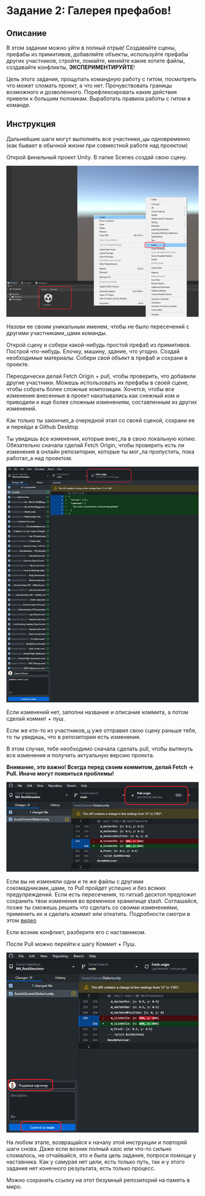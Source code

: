 # Задание 2: Галерея префабов!

## Описание

В этом задании можно уйти в полный отрыв! Создавайте сцены, префабы из примитивов, добавляйте объекты, используйте префабы других участников, стройте, ломайте, меняйте какие хотите файлы, создавайте конфликты, **ЭКСПЕРИМЕНТИРУЙТЕ**!

Цель этого задания, прощупать командную работу с гитом, посмотреть что может сломать проект, а что нет. Прочувствовать границы возможного и дозволенного. Порефлексировать какие действия привели к большим поломкам. Выработать правила работы с гитом в команде.

## Инструкция

Дальнейшие шаги могут выполнять все участники_цы одновременно (как бывает в обычной жизни при совместной работе над проектом)

Открой финальный проект Unity. В папке Scenes создай свою сцену.

<img src="https://github.com/copetonrob/YP_Unity_M4_W6/blob/main/img/create_scene.png" width="600"/>

Назови ее своим уникальным именем, чтобы не было пересечений с другими участниками_цами команды.

Открой сцену и собери какой-нибудь простой префаб из примитивов. Построй что-нибудь. Елочку, машину, здание, что угодно. Создай необходимые материалы. Собери свой объект в префаб и сохрани в проекте.

Переодически делай Fetch Origin + pull, чтобы проверить, что добавили другие участники. Можешь использовать их префабы в своей сцене, чтобы собрать более сложные композиции. Хочется, чтобы все изменения внесенные в проект накатывались как снежный ком и приводили к еще более сложным изменениям, составленным из других изменений.

Как только ты закончил_а очередной этап со своей сценой, сохрани ее и перейди в Github Desktop

Ты увидишь все изменения, которые внес_ла в свою локальную копию. Обязательно сначала сделай Fetch Origin, чтобы проверить есть ли изменения в онлайн репозитории, которые ты мог_ла пропустить, пока работал_а над проектом.

<img src="https://github.com/copetonrob/YP_Unity_M4_W6/blob/main/img/fetch_origin.png" width="600"/>

Если изменений нет, заполни название и описание коммита, а потом сделай коммит + пуш.

Если же кто-то из участников_ц уже отправил свою сцену раньше тебя, то ты увидишь, что в репозитории есть изменения.

В этом случае, тебе необходимо сначала сделать pull, чтобы вытянуть все изменения и получить актуальную версию проекта. 

**Внимание, это важно! Всегда перед своим коммитом, делай Fetch -> Pull. Иначе могут появиться проблемы!**

<img src="https://github.com/copetonrob/YP_Unity_M4_W6/blob/main/img/Pull_origin.png" width="600"/>

Если вы не изменяли одни и те же файлы с другими сокомадниками_цами, то Pull пройдет успешно и без всяких предупреждений. Если есть пересечения, то гитхаб десктоп предложит сохранить твои изменения во временное хранилище stash. Соглашайся, позже ты сможешь решить что сделать со своими изменениями, применить их и сделать коммит или откатить. Подробности смотри в этом [видео](https://www.youtube.com/watch?v=iKlarTGqupM)

Если возник конфликт, разберите его с наставником.

После Pull можно перейти к шагу Коммит + Пуш.

<img src="https://github.com/copetonrob/YP_Unity_M4_W6/blob/main/img/commit_after.png" width="600"/>

На любом этапе, возвращайся к началу этой инструкции и повторяй шаги снова. Даже если возник полный хаос или что-то сильно сломалось, не отчайвайся, это и была цель задания, попроси помощи у наставника. Как у самурая нет цели, есть только путь, так и у этого задания нет конечного результата, есть только процесс.

Можно сохранить ссылку на этот безумный репозиторий на память в миро.